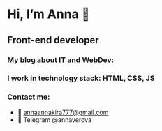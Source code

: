 # Hi, I’m Anna 👋
## Front-end developer
### My blog about IT and WebDev: 
### I work in technology stack: HTML, CSS, JS
### Contact me:
* 📨 annaannakira777@gmail.com
* 💬 Telegram @annaverova
